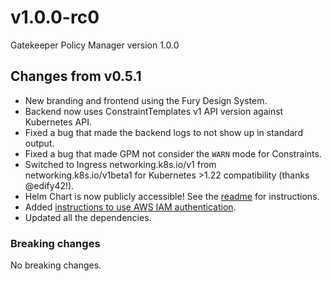 # v1.0.0-rc0

Gatekeeper Policy Manager version 1.0.0

## Changes from v0.5.1

- New branding and frontend using the Fury Design System.
- Backend now uses ConstraintTemplates v1 API version against Kubernetes API.
- Fixed a bug that made the backend logs to not show up in standard output.
- Fixed a bug that made GPM not consider the `WARN` mode for Constraints.
- Switched to Ingress networking.k8s.io/v1 from networking.k8s.io/v1beta1 for Kubernetes >1.22 compatibility (thanks @edify42!).
- Helm Chart is now publicly accessible! See the [readme](https://github.com/sighupio/gatekeeper-policy-manager#deploy-using-helm) for instructions.
- Added [instructions to use AWS IAM authentication](https://github.com/sighupio/gatekeeper-policy-manager#aws-iam-authentication).
- Updated all the dependencies.

### Breaking changes

No breaking changes.
